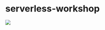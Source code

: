 # serverless-workshop

[<img src="https://s3.amazonaws.com/cloudformation-examples/cloudformation-launch-stack.png">](https://console.aws.amazon.com/cloudformation/home?region=eu-central-1#/stacks/new?templateURL=https://serverless-workshop-eu-central-1-init.s3.eu-central-1.amazonaws.com/initial.template)

